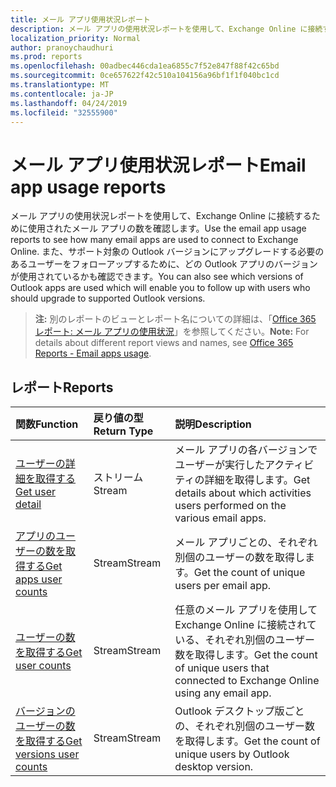 ```yaml
---
title: メール アプリ使用状況レポート
description: メール アプリの使用状況レポートを使用して、Exchange Online に接続するために使用されたメール アプリの数を確認します。 また、サポート対象の Outlook バージョンにアップグレードする必要のあるユーザーをフォローアップするために、どの Outlook アプリのバージョンが使用されているかも確認できます。
localization_priority: Normal
author: pranoychaudhuri
ms.prod: reports
ms.openlocfilehash: 00adbec446cda1ea6855c7f52e847f88f42c65bd
ms.sourcegitcommit: 0ce657622f42c510a104156a96bf1f1f040bc1cd
ms.translationtype: MT
ms.contentlocale: ja-JP
ms.lasthandoff: 04/24/2019
ms.locfileid: "32555900"
---
```

# <a name="email-app-usage-reports"></a><span data-ttu-id="414c3-104">メール アプリ使用状況レポート</span><span class="sxs-lookup"><span data-stu-id="414c3-104">Email app usage reports</span></span>

<span data-ttu-id="414c3-105">メール アプリの使用状況レポートを使用して、Exchange Online に接続するために使用されたメール アプリの数を確認します。</span><span class="sxs-lookup"><span data-stu-id="414c3-105">Use the email app usage reports to see how many email apps are used to connect to Exchange Online.</span></span> <span data-ttu-id="414c3-106">また、サポート対象の Outlook バージョンにアップグレードする必要のあるユーザーをフォローアップするために、どの Outlook アプリのバージョンが使用されているかも確認できます。</span><span class="sxs-lookup"><span data-stu-id="414c3-106">You can also see which versions of Outlook apps are used which will enable you to follow up with users who should upgrade to supported Outlook versions.</span></span>

> <span data-ttu-id="414c3-107">**注:** 別のレポートのビューとレポート名についての詳細は、「[Office 365 レポート: メール アプリの使用状況](https://support.office.com/client/Email-apps-usage-c2ce12a2-934f-4dd4-ba65-49b02be4703d)」を参照してください。</span><span class="sxs-lookup"><span data-stu-id="414c3-107">**Note:** For details about different report views and names, see [Office 365 Reports - Email apps usage](https://support.office.com/client/Email-apps-usage-c2ce12a2-934f-4dd4-ba65-49b02be4703d).</span></span>

## <a name="reports"></a><span data-ttu-id="414c3-108">レポート</span><span class="sxs-lookup"><span data-stu-id="414c3-108">Reports</span></span>

| <span data-ttu-id="414c3-109">関数</span><span class="sxs-lookup"><span data-stu-id="414c3-109">Function</span></span>                                 | <span data-ttu-id="414c3-110">戻り値の型</span><span class="sxs-lookup"><span data-stu-id="414c3-110">Return Type</span></span> | <span data-ttu-id="414c3-111">説明</span><span class="sxs-lookup"><span data-stu-id="414c3-111">Description</span></span>                              |
| :--------------------------------------- | :---------- | :--------------------------------------- |
| [<span data-ttu-id="414c3-112">ユーザーの詳細を取得する</span><span class="sxs-lookup"><span data-stu-id="414c3-112">Get user detail</span></span>](../api/reportroot-getemailappusageuserdetail.md) | <span data-ttu-id="414c3-113">ストリーム</span><span class="sxs-lookup"><span data-stu-id="414c3-113">Stream</span></span>      | <span data-ttu-id="414c3-114">メール アプリの各バージョンでユーザーが実行したアクティビティの詳細を取得します。</span><span class="sxs-lookup"><span data-stu-id="414c3-114">Get details about which activities users performed on the various email apps.</span></span> |
| [<span data-ttu-id="414c3-115">アプリのユーザーの数を取得する</span><span class="sxs-lookup"><span data-stu-id="414c3-115">Get apps user counts</span></span>](../api/reportroot-getemailappusageappsusercounts.md) | <span data-ttu-id="414c3-116">Stream</span><span class="sxs-lookup"><span data-stu-id="414c3-116">Stream</span></span>      | <span data-ttu-id="414c3-117">メール アプリごとの、それぞれ別個のユーザーの数を取得します。</span><span class="sxs-lookup"><span data-stu-id="414c3-117">Get the count of unique users per email app.</span></span> |
| [<span data-ttu-id="414c3-118">ユーザーの数を取得する</span><span class="sxs-lookup"><span data-stu-id="414c3-118">Get user counts</span></span>](../api/reportroot-getemailappusageusercounts.md) | <span data-ttu-id="414c3-119">Stream</span><span class="sxs-lookup"><span data-stu-id="414c3-119">Stream</span></span>      | <span data-ttu-id="414c3-120">任意のメール アプリを使用して Exchange Online に接続されている、それぞれ別個のユーザー数を取得します。</span><span class="sxs-lookup"><span data-stu-id="414c3-120">Get the count of unique users that connected to Exchange Online using any email app.</span></span> |
| [<span data-ttu-id="414c3-121">バージョンのユーザーの数を取得する</span><span class="sxs-lookup"><span data-stu-id="414c3-121">Get versions user counts</span></span>](../api/reportroot-getemailappusageversionsusercounts.md) | <span data-ttu-id="414c3-122">Stream</span><span class="sxs-lookup"><span data-stu-id="414c3-122">Stream</span></span>      | <span data-ttu-id="414c3-123">Outlook デスクトップ版ごとの、それぞれ別個のユーザー数を取得します。</span><span class="sxs-lookup"><span data-stu-id="414c3-123">Get the count of unique users by Outlook desktop version.</span></span> |
